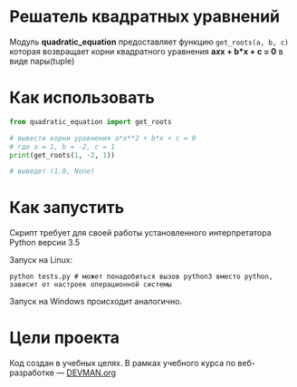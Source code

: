 # Решатель квадратных уравнений

Модуль **quadratic_equation**  предоставляет функцию ``` get_roots(a, b, c) ``` которая возвращает  корни  квадратного уравнения  **a*x*x + b*x + c = 0**   в виде пары(tuple)

# Как использовать

```python
from quadratic_equation import get_roots

# вывести корни уравнения a*x**2 + b*x + c = 0
# где a = 1, b = -2, c = 1 
print(get_roots(1, -2, 1))

# выведет (1.0, None)
```
# Как запустить

Скрипт требует для своей работы установленного интерпретатора Python версии 3.5

Запуск на Linux:

```#!bash
python tests.py # может понадобиться вызов python3 вместо python, зависит от настроек операционной системы
```

Запуск на Windows происходит аналогично.

# Цели проекта

Код создан в учебных целях. В рамках учебного курса по веб-разработке ― [DEVMAN.org](https://devman.org)
